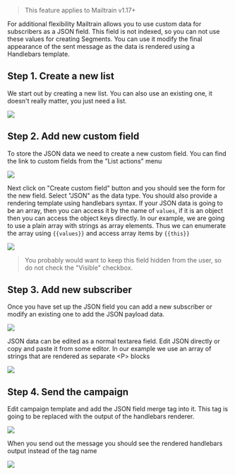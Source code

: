 > This feature applies to Mailtrain v1.17+

For additional flexibility Mailtrain allows you to use custom data for subscribers as a JSON field. This field is not indexed, so you can not use these values for creating Segments. You can use it modify the final appearance of the sent message as the data is rendered using a Handlebars template.

## Step 1. Create a new list

We start out by creating a new list. You can also use an existing one, it doesn't really matter, you just need a list.

![](https://cldup.com/qmc8HgtfYO.png)

## Step 2. Add new custom field

To store the JSON data we need to create a new custom field. You can find the link to custom fields from the "List actions" menu

![](https://cldup.com/vYTQRZL4_m.png)

Next click on "Create custom field" button and you should see the form for the new field. Select "JSON" as the data type. You should also provide a rendering template using handlebars syntax. If your JSON data is going to be an array, then you can access it by the name of `values`, if it is an object then you can access the object keys directly. In our example, we are going to use a plain array with strings as array elements. Thus we can enumerate the array using `{{values}}` and access array items by `{{this}}`

![](https://cldup.com/dSkXdrTh6n.png)

> You probably would want to keep this field hidden from the user, so do not check the "Visible" checkbox.

## Step 3. Add new subscriber

Once you have set up the JSON field you can add a new subscriber or modify an existing one to add the JSON payload data.

![](https://cldup.com/rdi6_Crf7h.png)

JSON data can be edited as a normal textarea field. Edit JSON directly or copy and paste it from some editor. In our example we use an array of strings that are rendered as separate &lt;P&gt; blocks

![](https://cldup.com/xOalanyO6V.png)

## Step 4. Send the campaign

Edit campaign template and add the JSON field merge tag into it. This tag is going to be replaced with the output of the handlebars renderer.

![](https://cldup.com/3JiJl7hqvT.png)

When you send out the message you should see the rendered handlebars output instead of the tag name

![](https://cldup.com/7u7iZBsSAv.png)